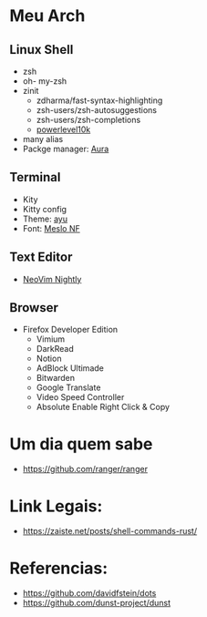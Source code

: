 # Meu Arch

## Linux Shell
  - zsh
  - oh- my-zsh
  - zinit
    - zdharma/fast-syntax-highlighting
    - zsh-users/zsh-autosuggestions
    - zsh-users/zsh-completions
    - [powerlevel10k](https://github.com/romkatv/powerlevel10k#zinit)
  - many alias
  - Packge manager: [Aura](https://github.com/fosskers/aura)

## Terminal
  - Kity
  - Kitty config
  - Theme: [ayu](https://github.com/dexpota/kitty-themes/blob/master/themes/ayu.conf)
  - Font: [Meslo NF](https://aur.archlinux.org/packages/ttf-meslo-nerd-font-powerlevel10k/)

## Text Editor
  - [NeoVim Nightly](https://aur.archlinux.org/packages/neovim-nightly/)

## Browser
  - Firefox Developer Edition
    - Vimium
    - DarkRead
    - Notion
    - AdBlock Ultimade
    - Bitwarden
    - Google Translate
    - Video Speed Controller
    - Absolute Enable Right Click & Copy

# Um dia quem sabe
  - https://github.com/ranger/ranger

# Link Legais:
  - https://zaiste.net/posts/shell-commands-rust/

# Referencias:
 - https://github.com/davidfstein/dots
 - https://github.com/dunst-project/dunst

